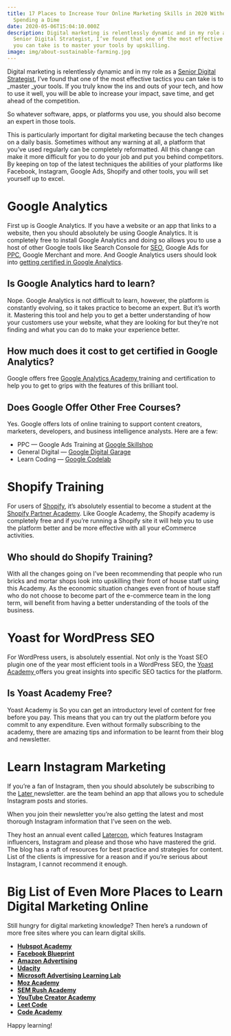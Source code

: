 ```yaml
---
title: 17 Places to Increase Your Online Marketing Skills in 2020 Without
  Spending a Dime
date: 2020-05-06T15:04:10.000Z
description: Digital marketing is relentlessly dynamic and in my role as a
  Senior Digital Strategist, I’ve found that one of the most effective tactics
  you can take is to master your tools by upskilling.
image: img/about-sustainable-farming.jpg
---
```



Digital marketing is relentlessly dynamic and in my role as a [Senior Digital Strategist,](https://www.optixsolutions.co.uk/our-services/digital-marketing/) I’ve found that one of the most effective tactics you can take is to _master _your tools. If you truly know the ins and outs of your tech, and how to use it well, you will be able to increase your impact, save time, and get ahead of the competition.

So whatever software, apps, or platforms you use, you should also become an expert in those tools.

This is particularly important for digital marketing because the tech changes on a daily basis. Sometimes without any warning at all, a platform that you’ve used regularly can be completely reformatted. All this change can make it more difficult for you to do your job and put you behind competitors. By keeping on top of the latest techniques the abilities of your platforms like Facebook, Instagram, Google Ads, Shopify and other tools, you will set yourself up to excel.


# Google Analytics

First up is Google Analytics. If you have a website or an app that links to a website, then you should absolutely be using Google Analytics. It is completely free to install Google Analytics and doing so allows you to use a host of other Google tools like Search Console for [SEO](https://www.optixsolutions.co.uk/our-services/digital-marketing/seo/), Google Ads for [PPC](https://www.optixsolutions.co.uk/our-services/digital-marketing/ppc/), Google Merchant and more. And Google Analytics users should look into [getting certified in Google Analytics](https://analytics.google.com/analytics/academy/).


## Is Google Analytics hard to learn?

Nope. Google Analytics is not difficult to learn, however, the platform is constantly evolving, so it takes practice to become an expert. But it’s worth it. Mastering this tool and help you to get a better understanding of how your customers use your website, what they are looking for but they’re not finding and what you can do to make your experience better.


## How much does it cost to get certified in Google Analytics?

Google offers free [Google Analytics Academy ](https://analytics.google.com/analytics/academy/)training and certification to help you to get to grips with the features of this brilliant tool.


## Does Google Offer Other Free Courses?

Yes. Google offers lots of online training to support content creators, marketers, developers, and business intelligence analysts. Here are a few:



* PPC — Google Ads Training at [Google Skillshop](https://skillshop.withgoogle.com/)
* General Digital — [Google Digital Garage](https://learndigital.withgoogle.com/digitalgarage)
* Learn Coding — [Google Codelab](https://codelabs.developers.google.com/)


# Shopify Training

For users of [Shopify](https://www.shopify.co.uk/), it’s absolutely essential to become a student at the [Shopify Partner Academy](https://www.shopify.com/partners/academy). Like Google Academy, the Shopify academy is completely free and if you’re running a Shopify site it will help you to use the platform better and be more effective with all your eCommerce activities.


## Who should do Shopify Training?

With all the changes going on I’ve been recommending that people who run bricks and mortar shops look into upskilling their front of house staff using this Academy. As the economic situation changes even front of house staff who do not choose to become part of the e-commerce team in the long term, will benefit from having a better understanding of the tools of the business.


# Yoast for WordPress SEO

For WordPress users, is absolutely essential. Not only is the Yoast SEO plugin one of the year most efficient tools in a WordPress SEO, the [Yoast Academy ](https://yoast.com/academy/)offers you great insights into specific SEO tactics for the platform.


## Is Yoast Academy Free?

Yoast Academy is So you can get an introductory level of content for free before you pay. This means that you can try out the platform before you commit to any expenditure. Even without formally subscribing to the academy, there are amazing tips and information to be learnt from their blog and newsletter.


# Learn Instagram Marketing

If you’re a fan of Instagram, then you should absolutely be subscribing to the [Later ](https://later.com/)newsletter. are the team behind an app that allows you to schedule Instagram posts and stories.

When you join their newsletter you’re also getting the latest and most thorough Instagram information that I’ve seen on the web.

They host an annual event called [Latercon](https://later.com/latercon/), which features Instagram influencers, Instagram and please and those who have mastered the grid. The blog has a raft of resources for best practice and strategies for content. List of the clients is impressive for a reason and if you’re serious about Instagram, I cannot recommend it enough.


# Big List of Even More Places to Learn Digital Marketing Online

Still hungry for digital marketing knowledge? Then here’s a rundown of more free sites where you can learn digital skills.



* **[Hubspot Academy](https://academy.hubspot.com/)**
* **[Facebook Blueprint](https://www.facebook.com/business/learn)**
* **[Amazon Advertising](https://advertising.amazon.co.uk/learn/learning-console?ref_=a20m_uk_fnav_dwy)**
* **[Udacity](https://www.udacity.com/)**
* **[Microsoft Advertising Learning Lab](https://learninglab.about.ads.microsoft.com/)**
* **[Moz Academy](https://academy.moz.com/)**
* **[SEM Rush Academy](https://www.semrush.com/academy/)**
* **[YouTube Creator Academy](https://creatoracademy.youtube.com/page/home?hl=en-GB)**
* **[Leet Code](https://leetcode.com/)**
* **[Code Academy](https://www.codecademy.com/)**

Happy learning!
